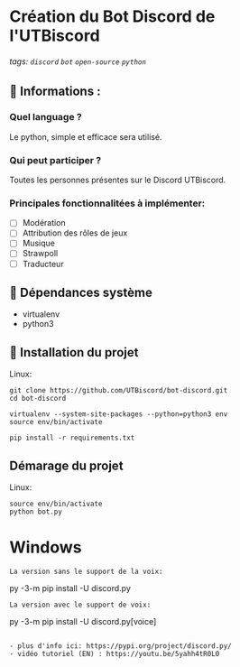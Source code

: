 # Création du Bot Discord de l'UTBiscord

###### tags: `discord` `bot` `open-source` `python`

## :memo: Informations :

### Quel language ?

Le python, simple et efficace sera utilisé.

### Qui peut participer ?

Toutes les personnes présentes sur le Discord UTBiscord.

### Principales fonctionnalitées à implémenter:
- [ ] Modération
- [ ] Attribution des rôles de jeux
- [ ] Musique
- [ ] Strawpoll
- [ ] Traducteur

## :wrench: Dépendances système

- virtualenv
- python3


## :wrench: Installation du projet

Linux:
```
git clone https://github.com/UTBiscord/bot-discord.git
cd bot-discord

virtualenv --system-site-packages --python=python3 env
source env/bin/activate

pip install -r requirements.txt

```

## Démarage du projet

Linux:
```
source env/bin/activate
python bot.py

```

# Windows
```
La version sans le support de la voix:
```
py -3-m pip install -U discord.py

```
La version avec le support de voix:

```
py -3-m pip install -U discord.py[voice]
```

- plus d'info ici: https://pypi.org/project/discord.py/  
- vidéo tutoriel (EN) : https://youtu.be/5yahh4tR0L0
